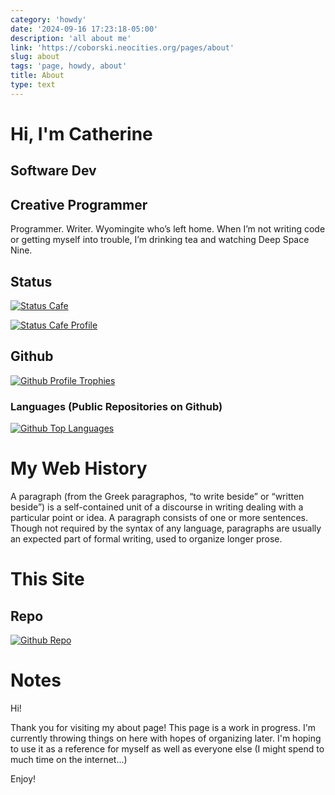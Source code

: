 ```yaml
---
category: 'howdy'
date: '2024-09-16 17:23:18-05:00'
description: 'all about me'
link: 'https://coborski.neocities.org/pages/about'
slug: about
tags: 'page, howdy, about'
title: About
type: text
---
```


# Hi, I'm Catherine

## Software Dev

## Creative Programmer

Programmer. Writer. Wyomingite who’s left home. When I’m not writing code or getting myself into trouble, I’m drinking tea and watching Deep Space Nine.

## Status

<a href="https://status.cafe"><img src="https://status.cafe/assets/button.png" alt="Status Cafe"/></a>
<div id="statuscafe"><div id="statuscafe-username"></div><div id="statuscafe-content"></div></div><script src="https://status.cafe/current-status.js?name=coborski" defer></script>
<a href="https://status.cafe/users/coborski"><img src="https://status.cafe/users/coborski/badge.png" alt="Status Cafe Profile"/></a>

## Github
[![Github Profile Trophies](https://github-profile-trophy.vercel.app/?username=coborski&theme=tokyonight)](https://github.com/cOborski)

### Languages (Public Repositories on Github)
[![Github Top Languages](https://github-readme-stats.vercel.app/api/top-langs/?username=coborski&langs_count=20&layout=donut-vertical&theme=tokyonight)](https://github.com/cOborski)

# My Web History

A paragraph (from the Greek paragraphos, “to write beside” or “written beside”) is a self-contained unit of a discourse in writing dealing with a particular point or idea. A paragraph consists of one or more sentences. Though not required by the syntax of any language, paragraphs are usually an expected part of formal writing, used to organize longer prose.

# This Site

## Repo
[![Github Repo](https://github-readme-stats.vercel.app/api/pin/?username=coborski&repo=neocities&theme=tokyonight)](https://github.com/cOborski/neocities)

# Notes

Hi!

Thank you for visiting my about page! This page is a work in progress. I'm currently throwing things on here with hopes of organizing later. I'm hoping to use it as a reference for myself as well as everyone else (I might spend to much time on the internet...)

Enjoy!
